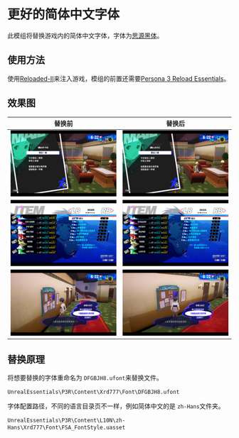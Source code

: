 # 更好的简体中文字体

此模组将替换游戏内的简体中文字体，字体为[思源黑体](https://github.com/adobe-fonts/source-han-sans)。

## 使用方法

使用[Reloaded-II](https://github.com/Reloaded-Project/Reloaded-II)来注入游戏，模组的前置还需要[Persona 3 Reload Essentials](https://gamebanana.com/mods/494020)。

## 效果图

| 替换前                                         | 替换后                                         |
| ---------------------------------------------- | ---------------------------------------------- |
| ![1707154597357](image/README/1707154597357.png) | ![1707154604313](image/README/1707154604313.png) |
| ![1707154680144](image/README/1707154680144.png) | ![1707154685301](image/README/1707154685301.png) |
| ![1707154896679](image/README/1707154896679.png) | ![1707154900629](image/README/1707154900629.png) |

## 替换原理

将想要替换的字体重命名为 `DFGBJH8.ufont`来替换文件。

```
UnrealEssentials\P3R\Content\Xrd777\Font\DFGBJH8.ufont
```

字体配置路径，不同的语言目录页不一样，例如简体中文的是 `zh-Hans`文件夹。

```
UnrealEssentials\P3R\Content\L10N\zh-Hans\Xrd777\Font\FSA_FontStyle.uasset
```
